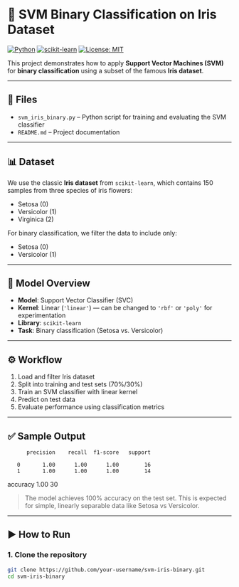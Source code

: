 # 🌸 SVM Binary Classification on Iris Dataset

[![Python](https://img.shields.io/badge/Python-3.8+-blue.svg)](https://www.python.org/)
[![scikit-learn](https://img.shields.io/badge/ML-scikit--learn-orange)](https://scikit-learn.org/)
[![License: MIT](https://img.shields.io/badge/License-MIT-green.svg)](https://opensource.org/licenses/MIT)

This project demonstrates how to apply **Support Vector Machines (SVM)** for **binary classification** using a subset of the famous **Iris dataset**.

---

## 📁 Files

- `svm_iris_binary.py` – Python script for training and evaluating the SVM classifier
- `README.md` – Project documentation

---

## 📊 Dataset

We use the classic **Iris dataset** from `scikit-learn`, which contains 150 samples from three species of iris flowers:
- Setosa (0)
- Versicolor (1)
- Virginica (2)

For binary classification, we filter the data to include only:
- Setosa (0)
- Versicolor (1)

---

## 🧠 Model Overview

- **Model**: Support Vector Classifier (SVC)
- **Kernel**: Linear (`'linear'`) — can be changed to `'rbf'` or `'poly'` for experimentation
- **Library**: `scikit-learn`
- **Task**: Binary classification (Setosa vs. Versicolor)

---

## ⚙️ Workflow

1. Load and filter Iris dataset
2. Split into training and test sets (70%/30%)
3. Train an SVM classifier with linear kernel
4. Predict on test data
5. Evaluate performance using classification metrics

---

## ✅ Sample Output

          precision    recall  f1-score   support

       0       1.00      1.00      1.00        16
       1       1.00      1.00      1.00        14

accuracy                           1.00        30


> The model achieves 100% accuracy on the test set. This is expected for simple, linearly separable data like Setosa vs Versicolor.

---

## ▶️ How to Run

### 1. Clone the repository

```bash
git clone https://github.com/your-username/svm-iris-binary.git
cd svm-iris-binary
